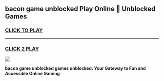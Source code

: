 
## bacon game unblocked Play Online 👋 Unblocked Games
<h3>
<a href="https://premium.freeplayer.one?title=bacon_game_unblocked&ref=19F">CLICK TO PLAY</a></h3>
<hr>

<h3>
<a href="https://premium.freeplayer.one?title=bacon_game_unblocked&ref=19F">CLICK 2 PLAY</a>
  
</h3>

<a href="https://premium.freeplayer.one?title=bacon_game_unblocked&ref=19F"><img src="https://clearcache.store/games.png"></a>


**bacon game unblocked games unblocked: Your Gateway to Fun and Accessible Online Gaming**
